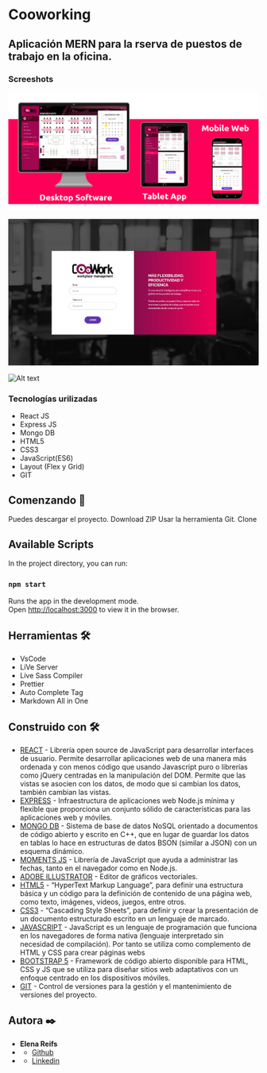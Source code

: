 # Cooworking
## Aplicación MERN para la rserva de puestos de trabajo en la oficina.

### Screeshots
![Alt text](/screenshots/01_Responsive.png?raw=true "Responsive")

![Alt text](/screenshots/02_Login.png?raw=true "Acceso")

![Alt text](/screenshots/0e_Inicio.png?raw=true "Home")


### Tecnologías urilizadas
* React JS
* Express JS
* Mongo DB
* HTML5
* CSS3
* JavaScript(ES6)
* Layout (Flex y Grid)
* GIT


## Comenzando 🚀

Puedes descargar el proyecto. Download ZIP
Usar la herramienta Git. Clone

## Available Scripts
In the project directory, you can run:

### `npm start`
Runs the app in the development mode.\
Open [http://localhost:3000](http://localhost:3000) to view it in the browser.


## Herramientas 🛠️

* VsCode
* LiVe Server
* Live Sass Compiler
* Prettier
* Auto Complete Tag
* Markdown All in One


## Construido con 🛠️
* [REACT](https://es.reactjs.org/) - Librería open source de JavaScript para desarrollar interfaces de usuario. Permite desarrollar aplicaciones web de una manera más ordenada y con menos código que usando Javascript puro o librerías como jQuery centradas en la manipulación del DOM. Permite que las vistas se asocien con los datos, de modo que si cambian los datos, también cambian las vistas. 
* [EXPRESS](https://expressjs.com/es/) - Infraestructura de aplicaciones web Node.js mínima y flexible que proporciona un conjunto sólido de características para las aplicaciones web y móviles.
* [MONGO DB](https://www.mongodb.com/) - Sistema de base de datos NoSQL orientado a documentos de código abierto y escrito en C++, que en lugar de guardar los datos en tablas lo hace en estructuras de datos BSON (similar a JSON) con un esquema dinámico.
* [MOMENTS JS](https://momentjs.com/) - Librería de JavaScript que ayuda a administrar las fechas, tanto en el navegador como en Node.js.
* [ADOBE ILLUSTRATOR](https://www.adobe.com) - Editor de gráficos vectoriales.
* [HTML5](https://www.w3.org/TR/html52/) - “HyperText Markup Language”, para definir una estructura básica y un código para la definición de contenido de una página web, como texto, imágenes, videos, juegos, entre otros.
* [CSS3](https://www.w3.org/Style/CSS/Overview.en.html) - “Cascading Style Sheets”, para definir y crear la presentación de un documento estructurado escrito en un lenguaje de marcado.
* [JAVASCRIPT](https://developer.mozilla.org/es/docs/Web/JavaScript) - JavaScript es un lenguaje de programación que funciona en los navegadores de forma nativa (lenguaje interpretado sin necesidad de compilación). Por tanto se utiliza como complemento de HTML y CSS para crear páginas webs
* [BOOTSTRAP 5](https://getbootstrap.com/docs/5.0/getting-started/introduction/) - Framework de código abierto disponible para HTML, CSS y JS que se utiliza para diseñar sitios web adaptativos con un enfoque centrado en los dispositivos móviles.
* [GIT](https://git-scm.com/about) - Control de versiones para la gestión y el mantenimiento de versiones del proyecto.


## Autora ✒️
* **Elena Reifs**
*  - [Github](https://github.com/jelenreifs)
*  - [Linkedin](https://www.linkedin.com/in/elena-reifs/)
